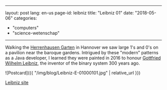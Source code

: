 <!--
SPDX-FileCopyrightText: 2024 EJ Broerse

SPDX-License-Identifier: CC-BY-NC-SA-4.0
-->

---
layout: post
lang: en-us
page-id: leibniz
title: "Leibniz 01"
date: "2018-05-06"
categories:
  - "computers"
  - "science-wetenschap"
---

Walking the [Herrenhausen Garten](http://www.herrenhaeuser-gaerten.de) in Hannover we saw large 1's and 0's on a pavilion
near the baroque gardens. Intrigued by these "modern" patterns as a Java developer, I
learned they were painted in 2016 to honour [Gottfried Wilhelm Leibniz](http://leibniz-binary.com), the
inventor of the binary system 300 years ago.

![Postcard]({{ "/img/blog/Leibniz-E-01000101.jpg" | relative_url }})

[Leibniz site](http://leibniz-binary.com/binaercode-alphabet)
